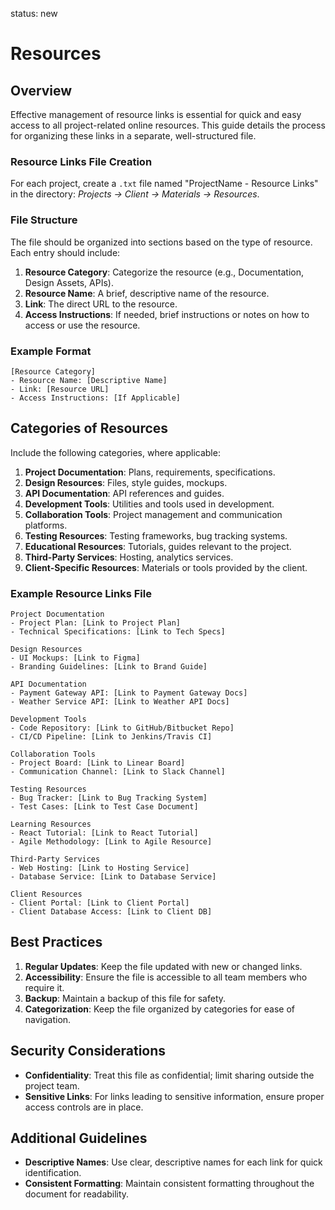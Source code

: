 status: new

# Resources

## Overview

Effective management of resource links is essential for quick and easy access to all project-related online resources. This guide details the process for organizing these links in a separate, well-structured file.

### Resource Links File Creation

For each project, create a `.txt` file named "ProjectName - Resource Links" in the directory: _Projects -> Client -> Materials -> Resources_.

### File Structure

The file should be organized into sections based on the type of resource. Each entry should include:

1. **Resource Category**: Categorize the resource (e.g., Documentation, Design Assets, APIs).
2. **Resource Name**: A brief, descriptive name of the resource.
3. **Link**: The direct URL to the resource.
4. **Access Instructions**: If needed, brief instructions or notes on how to access or use the resource.

### Example Format

```plaintext title="ProjectName - Resource Links.txt"
[Resource Category]
- Resource Name: [Descriptive Name]
- Link: [Resource URL]
- Access Instructions: [If Applicable]
```

## Categories of Resources

Include the following categories, where applicable:

1. **Project Documentation**: Plans, requirements, specifications.
2. **Design Resources**: Files, style guides, mockups.
3. **API Documentation**: API references and guides.
4. **Development Tools**: Utilities and tools used in development.
5. **Collaboration Tools**: Project management and communication platforms.
6. **Testing Resources**: Testing frameworks, bug tracking systems.
7. **Educational Resources**: Tutorials, guides relevant to the project.
8. **Third-Party Services**: Hosting, analytics services.
9. **Client-Specific Resources**: Materials or tools provided by the client.

### Example Resource Links File

```plaintext title="ProjectName - Resource Links.txt"
Project Documentation
- Project Plan: [Link to Project Plan]
- Technical Specifications: [Link to Tech Specs]

Design Resources
- UI Mockups: [Link to Figma]
- Branding Guidelines: [Link to Brand Guide]

API Documentation
- Payment Gateway API: [Link to Payment Gateway Docs]
- Weather Service API: [Link to Weather API Docs]

Development Tools
- Code Repository: [Link to GitHub/Bitbucket Repo]
- CI/CD Pipeline: [Link to Jenkins/Travis CI]

Collaboration Tools
- Project Board: [Link to Linear Board]
- Communication Channel: [Link to Slack Channel]

Testing Resources
- Bug Tracker: [Link to Bug Tracking System]
- Test Cases: [Link to Test Case Document]

Learning Resources
- React Tutorial: [Link to React Tutorial]
- Agile Methodology: [Link to Agile Resource]

Third-Party Services
- Web Hosting: [Link to Hosting Service]
- Database Service: [Link to Database Service]

Client Resources
- Client Portal: [Link to Client Portal]
- Client Database Access: [Link to Client DB]
```

## Best Practices

1. **Regular Updates**: Keep the file updated with new or changed links.
2. **Accessibility**: Ensure the file is accessible to all team members who require it.
3. **Backup**: Maintain a backup of this file for safety.
4. **Categorization**: Keep the file organized by categories for ease of navigation.

## Security Considerations

- **Confidentiality**: Treat this file as confidential; limit sharing outside the project team.
- **Sensitive Links**: For links leading to sensitive information, ensure proper access controls are in place.

## Additional Guidelines

- **Descriptive Names**: Use clear, descriptive names for each link for quick identification.
- **Consistent Formatting**: Maintain consistent formatting throughout the document for readability.